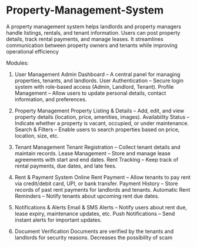 # Property-Management-System

A property management system helps landlords and property managers handle listings, rentals, 
and tenant information. Users can post property details, track rental payments, and manage 
leases. It streamlines communication between property owners and tenants while improving 
operational efficiency

Modules:
1. User Management
Admin Dashboard – A central panel for managing properties, tenants, and landlords.
User Authentication – Secure login system with role-based access (Admin, Landlord, Tenant).
Profile Management – Allow users to update personal details, contact information, and preferences.

2. Property Management
Property Listing & Details – Add, edit, and view property details (location, price, amenities, images).
Availability Status – Indicate whether a property is vacant, occupied, or under maintenance.
Search & Filters – Enable users to search properties based on price, location, size, etc.

3. Tenant Management
Tenant Registration – Collect tenant details and maintain records.
Lease Management – Store and manage lease agreements with start and end dates.
Rent Tracking – Keep track of rental payments, due dates, and late fees.

4. Rent & Payment System
Online Rent Payment – Allow tenants to pay rent via credit/debit card, UPI, or bank transfer.
Payment History – Store records of past rent payments for landlords and tenants.
Automatic Rent Reminders – Notify tenants about upcoming rent due dates.

5. Notifications & Alerts
Email & SMS Alerts – Notify users about rent due, lease expiry, maintenance updates, etc.
Push Notifications – Send instant alerts for important updates.

6. Document Verification
   Documents are verified by the tenants and landlords for security reasons.
   Decreases the possibility of scam
